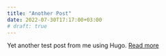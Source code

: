 ```yaml
---
title: "Another Post"
date: 2022-07-30T17:17:00+03:00
# draft: true
---
```


Yet another test post from me using Hugo. [Read more](/about)